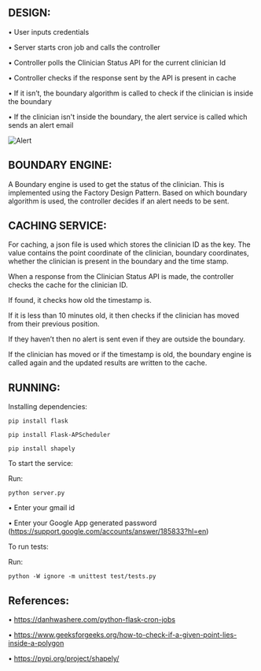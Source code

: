 ## DESIGN:


•	User inputs credentials 

•	Server starts cron job and calls the controller

•	Controller polls the Clinician Status API for the current clinician Id

•	Controller checks if the response sent by the API is present in cache

•	If it isn’t, the boundary algorithm is called to check if the clinician is inside the boundary

•	If the clinician isn't inside the boundary, the alert service is called which sends an alert email

![Alert](https://user-images.githubusercontent.com/41305151/183332839-35ca5712-5432-485a-b64f-3e81f4db70d3.jpg)



## BOUNDARY ENGINE:

A Boundary engine is used to get the status of the clinician. This is implemented using the Factory Design Pattern. Based on which boundary algorithm is used, the controller decides if an alert needs to be sent.



## CACHING SERVICE:

For caching, a json file is used which stores the clinician ID as the key. The value contains the point coordinate of the clinician, boundary coordinates, whether the clinician is present in the boundary and the time stamp.

When a response from the Clinician Status API is made, the controller checks the cache for the clinician ID. 

If found, it checks how old the timestamp is. 

If it is less than 10 minutes old, it then checks if the clinician has moved from their previous position. 

If they haven’t then no alert is sent even if they are outside the boundary. 

If the clinician has moved or if the timestamp is old, the boundary engine is called again and the updated results are written to the cache.


## RUNNING:

Installing dependencies:

	pip install flask

	pip install Flask-APScheduler

	pip install shapely


To start the service:

Run:

    python server.py
    
•	Enter your gmail id 

•	Enter your Google App generated password (https://support.google.com/accounts/answer/185833?hl=en)


To run tests:

Run:

    python -W ignore -m unittest test/tests.py

    
## References:

•	https://danhwashere.com/python-flask-cron-jobs

•	https://www.geeksforgeeks.org/how-to-check-if-a-given-point-lies-inside-a-polygon

•	https://pypi.org/project/shapely/


	


